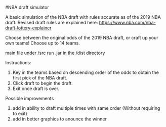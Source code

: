 #NBA draft simulator

A basic simulation of the NBA draft with rules accurate as of the 2019 NBA draft. Revised draft rules are explained here: https://www.nba.com/nba-draft-lottery-explainer

Choose between the original odds of the 2019 NBA draft, or craft up your own teams! Choose up to 14 teams.


main file under /src
run .jar in the /dist directory


Instructions:
1) Key in the teams based on descending order of the odds to obtain the first pick of the NBA draft.
2) Click draft to begin the draft.
3) Exit once draft is over.

Possible improvements
1) add in ability to draft multiple times with same order (Without requiring to exit)
2) add in better graphics to anounce the winner

